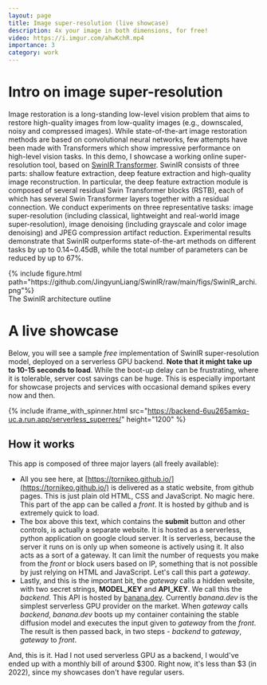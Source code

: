 ```yaml
---
layout: page
title: Image super-resolution (live showcase)
description: 4x your image in both dimensions, for free!
video: https://i.imgur.com/ahwKchR.mp4
importance: 3
category: work
---
```


# Intro on image super-resolution

Image restoration is a long-standing low-level vision problem that aims to restore high-quality images from low-quality images (e.g., downscaled, noisy and compressed images). While state-of-the-art image restoration methods are based on convolutional neural networks, few attempts have been made with Transformers which show impressive performance on high-level vision tasks. 
In this demo, I showcase a working online super-resolution tool, based on [SwinIR Transformer](https://github.com/JingyunLiang/SwinIR). SwinIR consists of three parts: shallow feature extraction, deep feature extraction and high-quality image reconstruction. In particular, the deep feature extraction module is composed of several residual Swin Transformer blocks (RSTB), each of which has several Swin Transformer layers together with a residual connection. We conduct experiments on three representative tasks: image super-resolution (including classical, lightweight and real-world image super-resolution), image denoising (including grayscale and color image denoising) and JPEG compression artifact reduction. Experimental results demonstrate that SwinIR outperforms state-of-the-art methods on different tasks by up to 0.14~0.45dB, while the total number of parameters can be reduced by up to 67%.

<div class="row" style="justify-content:center;">
    <div class="col" >
        {% include figure.html path="https://github.com/JingyunLiang/SwinIR/raw/main/figs/SwinIR_archi.png"%}
    </div>
</div>
<div class="caption" >
    The SwinIR architecture outline
</div>

# A live showcase
Below, you will see a sample *free* implementation of SwinIR super-resolution model, deployed on a serverless GPU backend. **Note that it might take up to 10-15 seconds to load**. While the boot-up delay can be frustrating, where it is tolerable, server cost savings can be huge. This is especially important for showcase projects and services with occasional demand spikes every now and then. 

{% include iframe_with_spinner.html src="https://backend-6uu265amkq-uc.a.run.app/serverless_superres/" height="1200" %}

## How it works

This app is composed of three major layers (all freely available): 
- All you see here, at [https://tornikeo.github.io/](https://tornikeo.github.io/) is delivered as a static website, from github pages. This is just plain old HTML, CSS and JavaScript. No magic here. This part of the app can be called a *front*. It is hosted by github and is extremely quick to load. 
- The box above this text, which contains the **submit** button and other controls, is actually a separate website. It is hosted as a serverless, python application on google cloud server. It is serverless, because the server it runs on is only up when someone is actively using it. It also acts as a sort of a gateway. It can limit the number of requests you make from the *front* or block users based on IP, something that is not possible by just relying on HTML and JavaScript. Let's call this part a *gateway*.
- Lastly, and this is the important bit, the *gateway* calls a hidden website, with two secret strings, **MODEL_KEY** and **API_KEY**. We call this the *backend*. This API is hosted by [banana.dev](https://www.banana.dev/). Currently *banana.dev* is the simplest serverless GPU provider on the market. When *gateway* calls *backend*, *banana.dev* boots up my container containing the stable diffusion model and executes the input given to *gateway* from the *front*. The result is then passed back, in two steps - *backend* to *gateway*, *gateway* to *front*.

And, this is it. Had I not used serverless GPU as a backend, I would've ended up with a monthly bill of around $300. Right now, it's less than $3 (in 2022), since my showcases don't have regular users. 
